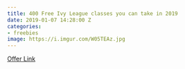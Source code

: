 ```yaml
---
title: 400 Free Ivy League classes you can take in 2019
date: 2019-01-07 14:28:00 Z
categories:
- freebies
image: https://i.imgur.com/W05TEAz.jpg
---
```


[Offer Link](https://qz.com/1514408/400-free-ivy-league-university-courses-you-can-take-online-in-2019/?fbclid=IwAR1amUwm2_PF5-8bS5mK_d-SsIdR67XzltPYczMOrxwMHj28gH4uqQCKx-I)
